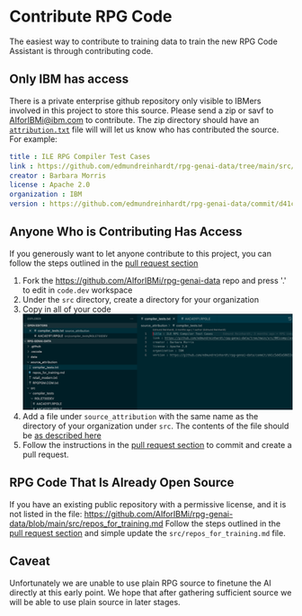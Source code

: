 # Contribute RPG Code

The easiest way to contribute to training data to train the new RPG Code Assistant is through contributing code.

## Only IBM has access

There is a private enterprise github repository only visible to IBMers involved in this project to store this source.
Please send a zip or savf to <AIforIBMi@ibm.com> to contribute.  The zip directory should have an [`attribution.txt`](/pages/attribution.md) file will will let us know who has contributed the source.  For example:

```yaml
title : ILE RPG Compiler Test Cases
link : https://github.com/edmundreinhardt/rpg-genai-data/tree/main/src/001compiler_tests/
creator : Barbara Morris
license : Apache 2.0
organization : IBM
version : https://github.com/edmundreinhardt/rpg-genai-data/commit/d41c5d45a58653d7d12958be6c2b739cb5d7e902
```

## Anyone Who is Contributing Has Access

If you generously want to let anyone contribute to this project,
you can follow the steps outlined in the [pull request section](/pages/pull_request.md)

1. Fork the <https://github.com/AIforIBMi/rpg-genai-data> repo and press '.' to edit in `code.dev` workspace
2. Under the `src` directory, create a directory for your organization
3. Copy in all of your code
![contribute RPG source](../media/rpg_src.png)
4. Add a file under `source_attribution` with the same name as the directory of your organization under `src`. The contents of the file should be [as described here](/pages/attribution.md)
5. Follow the instructions in the [pull request section](/pages/pull_request.md) to commit and create a pull request.

## RPG Code That Is Already Open Source

If you have an existing public repository with a permissive license, and it is not listed in the file:
<https://github.com/AIforIBMi/rpg-genai-data/blob/main/src/repos_for_training.md>
Follow the steps outlined in the [pull request section](pull_request.md) and simple update
the `src/repos_for_training.md` file.

## Caveat

Unfortunately we are unable to use plain RPG source to finetune the AI directly at this early point. We hope that after gathering sufficient source we will be able to use plain source in later stages.
